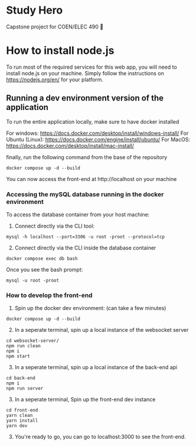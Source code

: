 # Study Hero
Capstone project for COEN/ELEC 490 🎉

# How to install node.js

To run most of the required services for this web app, you will need to install node.js on your machine.
Simply follow the instructions on https://nodejs.org/en/ for your platform.

## Running a dev environment version of the application

To run the entire application locally, make sure to have docker installed

For windows: https://docs.docker.com/desktop/install/windows-install/
For Ubuntu (Linux): https://docs.docker.com/engine/install/ubuntu/
For MacOS: https://docs.docker.com/desktop/install/mac-install/

finally, run the following command from the base of the repository
```
docker compose up -d --build
```

You can now access the front-end at http://localhost on your machine

### Accessing the mySQL database running in the docker environment

To access the database container from your host machine:

1) Connect directly via the CLI tool:
```
mysql -h localhost --port=3306 -u root -proot --protocol=tcp
```

2) Connect directly via the CLI inside the database container

```
docker compose exec db bash
```

Once you see the bash prompt:
```
mysql -u root -proot
```

### How to develop the front-end

1. Spin up the docker dev environment: (can take a few minutes)
```
docker compose up -d --build
```

2. In a seperate terminal, spin up a local instance of the websocket server
```
cd websocket-server/
npm run clean
npm i
npm start
```

3. In a seperate terminal, spin up a local instance of the back-end api
```
cd back-end
npm i
npm run server
```

3. In a seperate terminal,  Spin up the front-end dev instance
```
cd front-end
yarn clean
yarn install
yarn dev
```

3. You're ready to go, you can go to localhost:3000 to see the front-end.
